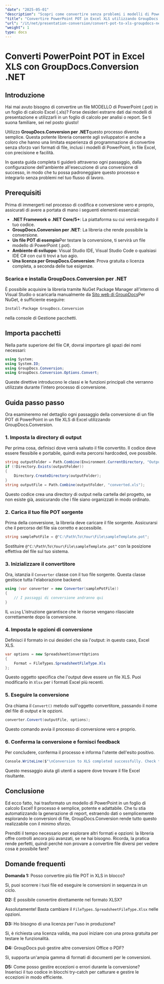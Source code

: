 ```yaml
---
"date": "2025-05-01"
"description": "Scopri come convertire senza problemi i modelli di PowerPoint (.POT) in fogli di calcolo di Excel (.XLS) utilizzando la potente API GroupDocs.Conversion in .NET."
"title": "Convertire PowerPoint POT in Excel XLS utilizzando GroupDocs.Conversion .NET"
"url": "/it/net/presentation-conversion/convert-pot-to-xls-groupdocs-net/"
"weight": 1
type: docs
---
```

# Converti PowerPoint POT in Excel XLS con GroupDocs.Conversion .NET

## Introduzione

Hai mai avuto bisogno di convertire un file MODELLO di PowerPoint (.pot) in un foglio di calcolo Excel (.xls)? Forse desideri estrarre dati dai modelli di presentazione e utilizzarli in un foglio di calcolo per analisi o report. Se ti suona familiare, sei nel posto giusto! 

Utilizzo **GroupDocs.Conversion per .NET**questo processo diventa semplice. Questa potente libreria consente agli sviluppatori e anche a coloro che hanno una limitata esperienza di programmazione di convertire senza sforzo vari formati di file, inclusi i modelli di PowerPoint, in file Excel, con precisione e facilità.

In questa guida completa ti guiderò attraverso ogni passaggio, dalla configurazione dell'ambiente all'esecuzione di una conversione di successo, in modo che tu possa padroneggiare questo processo e integrarlo senza problemi nel tuo flusso di lavoro.

## Prerequisiti

Prima di immergerti nel processo di codifica e conversione vero e proprio, assicurati di avere a portata di mano i seguenti elementi essenziali:

- **.NET Framework o .NET Core/5+**: La piattaforma su cui verrà eseguito il tuo codice.
- **GroupDocs.Conversion per .NET**: La libreria che rende possibile la conversione.
- **Un file POT di esempio**Per testare la conversione, ti servirà un file modello di PowerPoint (.pot).
- **Ambiente di sviluppo**: Visual Studio IDE, Visual Studio Code o qualsiasi IDE C# con cui ti trovi a tuo agio.
- **Una licenza per GroupDocs.Conversion**: Prova gratuita o licenza completa, a seconda delle tue esigenze.

### Scarica e installa GroupDocs.Conversion per .NET

È possibile acquisire la libreria tramite NuGet Package Manager all'interno di Visual Studio o scaricarla manualmente da [Sito web di GroupDocs](https://releases.groupdocs.com/conversion/net/)Per NuGet, è sufficiente eseguire:

```bash
Install-Package GroupDocs.Conversion
```

nella console di Gestione pacchetti.

## Importa pacchetti

Nella parte superiore del file C#, dovrai importare gli spazi dei nomi necessari:

```csharp
using System;
using System.IO;
using GroupDocs.Conversion;
using GroupDocs.Conversion.Options.Convert;
```

Queste direttive introducono le classi e le funzioni principali che verranno utilizzate durante l'intero processo di conversione.

## Guida passo passo

Ora esamineremo nel dettaglio ogni passaggio della conversione di un file POT di PowerPoint in un file XLS di Excel utilizzando GroupDocs.Conversion.

### 1. Imposta la directory di output

Per prima cosa, definisci dove verrà salvato il file convertito. Il codice deve essere flessibile e portabile, quindi evita percorsi hardcoded, ove possibile.

```csharp
string outputFolder = Path.Combine(Environment.CurrentDirectory, "Output");
if (!Directory.Exists(outputFolder))
{
    Directory.CreateDirectory(outputFolder);
}
string outputFile = Path.Combine(outputFolder, "converted.xls");
```

Questo codice crea una directory di output nella cartella del progetto, se non esiste già, assicurando che i file siano organizzati in modo ordinato.

### 2. Carica il tuo file POT sorgente

Prima della conversione, la libreria deve caricare il file sorgente. Assicurarsi che il percorso del file sia corretto e accessibile.

```csharp
string samplePotFile = @"C:\Path\To\Your\File\sampleTemplate.pot";
```

Sostituire `@"C:\Path\To\Your\File\sampleTemplate.pot"` con la posizione effettiva del file sul tuo sistema.

### 3. Inizializzare il convertitore

Ora, istanzia il `Converter` classe con il tuo file sorgente. Questa classe gestisce tutta l'elaborazione backend.

```csharp
using (var converter = new Converter(samplePotFile))
{
    // I passaggi di conversione andranno qui
}
```

IL `using` L'istruzione garantisce che le risorse vengano rilasciate correttamente dopo la conversione.

### 4. Imposta le opzioni di conversione

Definisci il formato in cui desideri che sia l'output: in questo caso, Excel XLS.

```csharp
var options = new SpreadsheetConvertOptions
{
    Format = FileTypes.SpreadsheetFileType.Xls
};
```

Questo oggetto specifica che l'output deve essere un file XLS. Puoi modificarlo in `Xlsx` per i formati Excel più recenti.

### 5. Eseguire la conversione

Ora chiama il `Convert()` metodo sull'oggetto convertitore, passando il nome del file di output e le opzioni.

```csharp
converter.Convert(outputFile, options);
```

Questo comando avvia il processo di conversione vero e proprio.

### 6. Conferma la conversione e fornisci feedback

Per concludere, conferma il processo e informa l'utente dell'esito positivo.

```csharp
Console.WriteLine($"\nConversion to XLS completed successfully. Check the output in {outputFolder}");
```

Questo messaggio aiuta gli utenti a sapere dove trovare il file Excel risultante.

## Conclusione

Ed ecco fatto, hai trasformato un modello di PowerPoint in un foglio di calcolo Excel! Il processo è semplice, potente e adattabile. Che tu stia automatizzando la generazione di report, estraendo dati o semplicemente esplorando le conversioni di file, GroupDocs.Conversion rende tutto questo realizzabile con il minimo sforzo.

Prenditi il tempo necessario per esplorare altri formati e opzioni: la libreria offre controlli ancora più avanzati, se ne hai bisogno. Ricorda, la pratica rende perfetti, quindi perché non provare a convertire file diversi per vedere cosa è possibile fare?

## Domande frequenti

**Domanda 1:** Posso convertire più file POT in XLS in blocco?  

Sì, puoi scorrere i tuoi file ed eseguire le conversioni in sequenza in un ciclo.

**D2:** È possibile convertire direttamente nel formato XLSX?  

Assolutamente! Basta cambiare il `FileTypes.SpreadsheetFileType.Xlsx` nelle opzioni.

**D3:** Ho bisogno di una licenza per l'uso in produzione?  

Sì, è richiesta una licenza valida, ma puoi iniziare con una prova gratuita per testare le funzionalità.

**D4:** GroupDocs può gestire altre conversioni Office o PDF?  

Sì, supporta un'ampia gamma di formati di documenti per le conversioni.

**D5:** Come posso gestire eccezioni o errori durante la conversione?  
Inserisci il tuo codice in blocchi try-catch per catturare e gestire le eccezioni in modo efficiente.